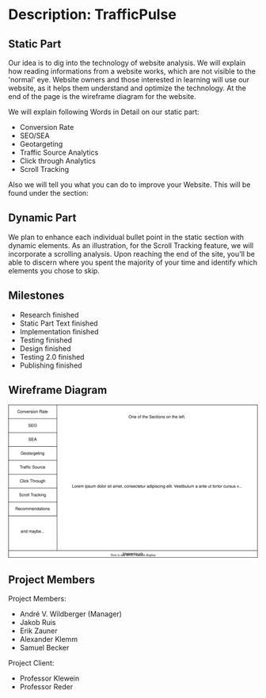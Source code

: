 # Description: TrafficPulse

## Static Part
Our idea is to dig into the technology of website analysis. We will explain how reading informations from a website works, which are not visible to the 'normal' eye. Website owners and those interested in learning will use our website, as it helps them understand and optimize the technology. At the end of the page is the wireframe diagram for the website.

We will explain following Words in Detail on our static part:
- Conversion Rate
- SEO/SEA
- Geotargeting
- Traffic Source Analytics
- Click through Analytics
- Scroll Tracking

Also we will tell you what you can do to improve your Website. This will be found under the section: 

## Dynamic Part
We plan to enhance each individual bullet point in the static section with dynamic elements. As an illustration, for the Scroll Tracking feature, we will incorporate a scrolling analysis. Upon reaching the end of the site, you'll be able to discern where you spent the majority of your time and identify which elements you chose to skip.

## Milestones
- Research finished
- Static Part Text finished
- Implementation finished
- Testing finished
- Design finished
- Testing 2.0 finished
- Publishing finished

## Wireframe Diagram
![](diagram.svg)

## Project Members
Project Members:
- André V. Wildberger (Manager)
- Jakob Ruis
- Erik Zauner
- Alexander Klemm
- Samuel Becker

Project Client:
- Professor Klewein
- Professor Reder